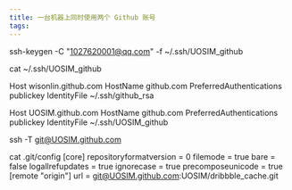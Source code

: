```yaml
---
title: 一台机器上同时使用两个 Github 账号
tags:
---
```


ssh-keygen -C "1027620001@qq.com" -f ~/.ssh/UOSIM_github

cat ~/.ssh/UOSIM_github

Host wisonlin.github.com
    HostName github.com
    PreferredAuthentications publickey
    IdentityFile ~/.ssh/github_rsa

Host UOSIM.github.com
    HostName github.com
    PreferredAuthentications publickey
    IdentityFile ~/.ssh/UOSIM_github

ssh -T git@UOSIM.github.com


cat .git/config
[core]
	repositoryformatversion = 0
	filemode = true
	bare = false
	logallrefupdates = true
	ignorecase = true
	precomposeunicode = true
[remote "origin"]
	url = git@UOSIM.github.com:UOSIM/dribbble_cache.git
  
